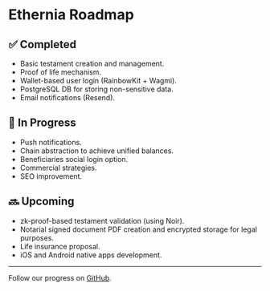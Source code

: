 # Ethernia Roadmap

## ✅ Completed

- Basic testament creation and management.
- Proof of life mechanism.
- Wallet-based user login (RainbowKit + Wagmi).
- PostgreSQL DB for storing non-sensitive data.
- Email notifications (Resend).

## 🚧 In Progress

- Push notifications.
- Chain abstraction to achieve unified balances.
- Beneficiaries social login option.
- Commercial strategies.
- SEO improvement.

## 🔜 Upcoming

- zk-proof-based testament validation (using Noir).
- Notarial signed document PDF creation and encrypted storage for legal purposes.
- Life insurance proposal.
- iOS and Android native apps development.

---

Follow our progress on [GitHub](https://github.com/sejabu/Ethernia).